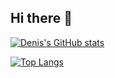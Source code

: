 ## Hi there 👋

[![Denis's GitHub stats](https://github-readme-stats.vercel.app/api?username=da-bobkov)](https://github.com/da-bobkov/github-readme-stats)

[![Top Langs](https://github-readme-stats.vercel.app/api/top-langs/?username=da-bobkov&layout=compact)](https://github.com/da-bobkov/github-readme-stats)
